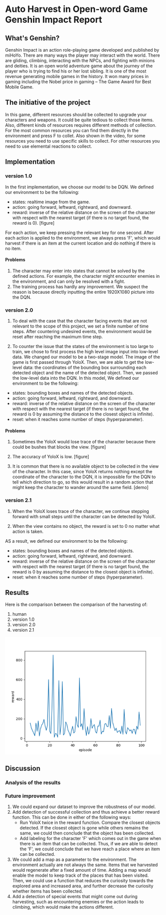 # Auto Harvest in Open-word Game Genshin Impact Report

## What's Genshin?

Genshin Impact is an action role-playing game developed and published by miHoYo. There are many ways the player may interact with the world. There are gliding, climbing, interacting with the NPCs, and fighting with minions and deities. It is an open world adventure game about the journey of the player who is trying to find his or her lost sibling. It is one of the most revenue generating mobile games in the history. It won many prices in gaming including the Nobel price in gaming – The Game Award for Best Mobile Game.

## The initiative of the project

In this game, different resources should be collected to upgrade your characters and weapons. It could be quite tedious to collect those items. Also, different kinds of resources requires different methods of collection. For the most common resources you can find them directly in the environment and press F to collet. Also shown in the video, for some resources you need to use specific skills to collect. For other resources you need to use elemental reactions to collect.

## Implementation

### version 1.0

In the first implementation, we choose our model to be DQN. We defined our environment to be the following:

- states: realtime image from the game.
- action: going forward, leftward, rightward, and downward.
- reward: inverse of the relative distance on the screen of the character with respect with the nearest target (if there is no target found, the reward is 0). [figure]

For each action, we keep pressing the relevant key for one second. After each action is applied to the environment, we always press 'F', which would harvest if there is an item at the current location and do nothing if there is no item.  

#### Problems

1. The character may enter into states that cannot be solved by the defined actions. For example, the character might encounter enemies in the environment, and can only be resolved with a fight.
1. The training process has hardly any improvement. We suspect the reason is because directly inputting the entire 1920X1080 picture into the DQN.

### version 2.0

1. To deal with the case that the character facing events that are not relevant to the scope of this project, we set a finite number of time steps. After countering undesired events, the environment would be reset after reaching the maximum time step.

1. To counter the issue that the states of the environment is too large to train, we chose to first process the high level image input into low-level data. We changed our model to be a two-stage model. The image of the game is first passed through YoloX. Then, we are able to get the low-level data:  the coordinates of the bounding box surrounding each detected object and the name of the detected object. Then, we passed the low-level data into the DQN. In this model, We defined our environment to be the following:

- states: bounding boxes and names of the detected objects.
- action: going forward, leftward, rightward, and downward.
- reward: inverse of the relative distance on the screen of the character with respect with the nearest target (if there is no target found, the reward is 0 by assuming the distance to the closest object is infinite).
- reset: when it reaches some number of steps (hyperparameter).

#### Problems

1. Sometimes the YoloX would lose trace of the character because there could be bushes that blocks the view. [figure]

1. The accuracy of YoloX is low. [figure]

1. It is common that there is no available object to be collected in the view of the character. In this case, since YoloX returns nothing except the coordinate of the character to the DQN, it is impossible for the DQN to tell which direction to go, so this would result in a random action that might keep the character to wander around the same field. [demo]

### version 2.1

1. When the YoloX loses trace of the character, we continue stepping forward with small steps until the character can be detected by YoloX.

1. When the view contains no object, the reward is set to 0 no matter what action is taken.

AS a result, we defined our environment to be the following:

- states: bounding boxes and names of the detected objects.
- action: going forward, leftward, rightward, and downward.
- reward: inverse of the relative distance on the screen of the character with respect with the nearest target (if there is no target found, the reward is 0 by assuming the distance to the closest object is infinite).
- reset: when it reaches some number of steps (hyperparameter).

## Results

Here is the comparison between the comparison of the harvesting of:

1. human
1. version 1.0
1. version 2.0
1. version 2.1
<img src="assets/DQN.png" >

## Discussion

### Analysis of the results

### Future improvement

1. We could expand our dataset to improve the robustness of our model.
1. Add detection of successful collection and thus achieve a better reward function. This can be done in either of the following ways:
    - Run YoloX twice in the reward function. Compare the closest objects detected. If the closest object is gone while others remains the same, we could then conclude that the object has been collected.
    - Add labeling for the character 'F' which comes out in the game when there is an item that can be collected. Thus, if we are able to detect the 'F', we could conclude that we have reach a place where an item can be collected.
1. We could add a map as a parameter to the environment. The environment actually are not always the same. Items that we harvested would regenerate after a fixed amount of time. Adding a map would enable the model to keep track of the places that has been visited. Then, we could use a function that reduces the curiosity towards the explored area and increased area, and further decrease the curiosity whether items has been collected.
1. Add a detection of special events that might come out during harvesting, such as encountering enemies or the action leads to climbing, which would make the actions different.
